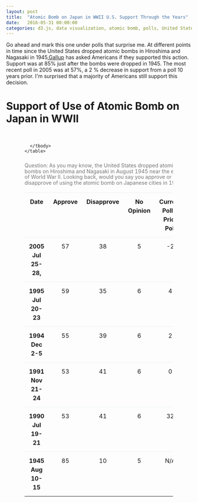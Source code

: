 ```yaml
---
layout: post
title:  "Atomic Bomb on Japan in WWII U.S. Support Through the Years"
date:   2016-05-31 00:00:00
categories: d3.js, data visualization, atomic bomb, polls, United States, WWII
---
```


Go ahead and mark this one under polls that surprise me. At different points in time since the United States dropped atomic bombs in Hiroshima and Nagasaki in 1945,<a href="http://www.gallup.com/poll/17677/majority-supports-use-atomic-bomb-japan-wwii.aspx">Gallup</a> has asked Americans if they supported this action. Support was at 85% just after the bombs were dropped in 1945. The most recent poll in 2005 was at 57%, a 2 % decrease in support from a poll 10 years prior. I'm surprised that a majority of Americans still support this decision.

  <h1>Support of Use of Atomic Bomb on Japan in WWII</h1>
  <div id="example"></div>
  <div class="fortable">
    <table class="table">
      <caption>Question: As you may know, the United States dropped atomic bombs on Hiroshima and Nagasaki in August 1945 near the end of World War II. Looking back, would you say you approve or disapprove of using the atomic bomb on Japanese cities in 1945? </caption>
      <thead>
        <tr>
          <th>Date</th>
          <th>Approve</th>
          <th>Disapprove</th>
          <th>No Opinion</th>
          <th>Current Poll - Prior Poll</th>
        </tr>
      </thead>
      <tbody>
        <tr>
          <th scope="row">2005 Jul 25-28, </th>
          <td>57</td>
          <td>38</td>
          <td>5</td>
          <td>-2</td>
        </tr>
        <tr>
          <th scope="row">1995 Jul 20-23</th>
          <td>59</td>
          <td>35</td>
          <td>6</td>
          <td>4</td>
        </tr>
        <tr>
          <th scope="row">1994 Dec 2-5</th>
          <td>55</td>
          <td>39</td>
          <td>6</td>
          <td>2</td>
        </tr>
        <tr>
          <th scope="row">1991 Nov 21-24</th>
          <td>53</td>
          <td>41</td>
          <td>6</td>
          <td>0</td>
        </tr>
        <tr>
          <th scope="row">1990 Jul 19-21</th>
          <td>53</td>
          <td>41</td>
          <td>6</td>
          <td>32</td>
        </tr>
        <tr>
          <th scope="row">1945 Aug 10-15</th>
          <td>85</td>
          <td>10</td>
          <td>5</td>
          <td>N/A</td>
        </tr>

      </tbody>
    </table>
  </div>


<link href='https://fonts.googleapis.com/css?family=Lato' rel='stylesheet' type='text/css'>
<script src="https://d3js.org/d3.v3.min.js" charset="utf-8"></script>



<style>

 #example, #example1,  #example2 {
        font-family: 'Lato', sans-serif;
        -webkit-font-smoothing: antialiased;
        -moz-osx-font-smoothing: grayscale;
        width: 100%;
        text-align: center;

    }


.axis path,
    .axis line {
      fill: none;
      stroke: #000;
      shape-rendering: crispEdges;
    }

    .x.axis path {
      display: none;
    }

    .line {
      fill: none;
      stroke: steelblue;
      stroke-width: 3.5px;
    }


    #example, #example1, #example2 {
      margin-top: 50px;
      margin-bottom: 50px;
  font: 10px sans-serif;
}

.title {
  font-family: 'Lato', sans-serif;
        -webkit-font-smoothing: antialiased;
        -moz-osx-font-smoothing: grayscale;
        font-size: 17px;
        text-align: center;
        font-weight: 700;
    }

    .axis path,
.axis line {
  fill: none;
  stroke: #000;
  shape-rendering: crispEdges;
}

.x.axis path {
  display: none;
}

.line {
  fill: none;
  stroke: steelblue;
  stroke-width: 1.5px;
}

.overlay {
  fill: none;
  pointer-events: all;
}

.focus circle {
  fill: none;
  stroke: steelblue;
}

.fortable {
  margin-left: 50px;
  margin-right: 50px;
  width: 80%;
}

.table td, .table th {
  padding: .75rem;
  line-height: 1.5; 
  vertical-align: top;
  border-top: 1px solid #eceeef;
}

td, th {
display: table-cell;
text-align: center;
}

table {
  border-collapse: collapse;
}

caption {
padding-top: 8px;
padding-bottom: 8px;
color: #777; 
text-align: left;
font-size: 14px;
line-height: 1.1;

}

</style>

<script>


var myData = "date	Approve	Disapprove	No opinion\n\
August 1945	85	10	5\n\
July 1990	53	41	6\n\
November 1991	53	41	6\n\
December 1994	55	39	6\n\
July 1995	59	35	6\n\
July 2005	57	38	5\n";

   var margin = {
        top: 20,
        right: 80,
        bottom: 30,
        left: 50
      },
      width = 500 - margin.left - margin.right,
      height = 500 - margin.top - margin.bottom;

    var parseDate = d3.time.format("%B %Y").parse;

    var x = d3.time.scale()
      .domain([new Date(1945, 8, 1), new Date(2012, 7, 1)])
      .range([0, width]);


    var y = d3.scale.linear()
      .range([height, 0]);

    var color = d3.scale.ordinal()
    .range(["#ff0000", "#ffc87c","#d3d3d3"]);

    var xAxis = d3.svg.axis()
        .scale(x)
        .ticks(d3.time.decades)

        .orient("bottom");

    var yAxis = d3.svg.axis()
      .scale(y)
      .orient("left");

    var line = d3.svg.line()
      .interpolate("basis")
      .x(function(d) {
        return x(d.date);
      })
      .y(function(d) {
        return y(d.temperature);
      });

    var svg = d3.select("#example").append("svg")
      .attr("width", width + margin.left + margin.right)
      .attr("height", height + margin.top + margin.bottom)
      .append("g")
      .attr("transform", "translate(" + margin.left + "," + margin.top + ")");

    var data = d3.tsv.parse(myData);

    color.domain(d3.keys(data[0]).filter(function(key) {
      return key !== "date";
    }));

    data.forEach(function(d) {
      d.date = parseDate(d.date);
    });

    var cities = color.domain().map(function(name) {
      return {
        name: name,
        values: data.map(function(d) {
          return {
            date: d.date,
            temperature: +d[name]
          };
        })
      };
    });

    x.domain(d3.extent(data, function(d) {
      return d.date;
    }));

    y.domain([
      d3.min(cities, function(c) {
        return d3.min(c.values, function(v) {
          return v.temperature;
        });
      }),
      d3.max(cities, function(c) {
        return d3.max(c.values, function(v) {
          return v.temperature;
        });
      })
    ]);

    var legend = svg.selectAll('g')
      .data(cities)
      .enter()
      .append('g')
      .attr('class', 'legend');

    legend.append('rect')
      .attr('x', width - 20)
      .attr('y', function(d, i) {
        return i * 20;
      })
      .attr('width', 10)
      .attr('height', 10)
      .style('fill', function(d) {
        return color(d.name);
      });

    legend.append('text')
      .attr('x', width - 8)
      .attr('y', function(d, i) {
        return (i * 20) + 9;
      })
      .text(function(d) {
        return d.name;
      });

    svg.append("g")
      .attr("class", "x axis")
      .attr("transform", "translate(0," + height + ")")
      .call(xAxis)
      .selectAll("text")
      .attr("transform", "rotate(45)");

    svg.append("g")
      .attr("class", "y axis")
      .call(yAxis)
      .append("text")
      .attr("transform", "rotate(-90)")
      .attr("y", 6)
      .attr("dy", ".71em")
      .style("text-anchor", "end")
      .text("Percentage (%)");

    var city = svg.selectAll(".city")
      .data(cities)
      .enter().append("g")
      .attr("class", "city");

    city.append("path")
      .attr("class", "line")
      .attr("d", function(d) {
        return line(d.values);
      })
      .style("stroke", function(d) {
        return color(d.name);
      });

    city.append("text")
      .datum(function(d) {
        return {
          name: d.name,
          value: d.values[d.values.length - 1]
        };
      })
      .attr("transform", function(d) {
        return "translate(" + x(d.value.date) + "," + y(d.value.temperature) + ")";
      })
      .attr("x", 3)
      .attr("dy", ".35em")
      .text(function(d) {
        return d.name ;
      });

    var mouseG = svg.append("g")
      .attr("class", "mouse-over-effects");

    mouseG.append("path") // this is the black vertical line to follow mouse
      .attr("class", "mouse-line")
      .style("stroke", "black")
      .style("stroke-width", "1px")
      .style("opacity", "0");

    var lines = document.getElementsByClassName('line');

    var mousePerLine = mouseG.selectAll('.mouse-per-line')
      .data(cities)
      .enter()
      .append("g")
      .attr("class", "mouse-per-line");

    mousePerLine.append("circle")
      .attr("r", 7)
      .style("stroke", function(d) {
        return color(d.name);
      })
      .style("fill", "none")
      .style("stroke-width", "1px")
      .style("opacity", "0");

    mousePerLine.append("text")
      .attr("transform", "translate(10,3)");

    mouseG.append('svg:rect') // append a rect to catch mouse movements on canvas
      .attr('width', width) // can't catch mouse events on a g element
      .attr('height', height)
      .attr('fill', 'none')
      .attr('pointer-events', 'all')
      .on('mouseout', function() { // on mouse out hide line, circles and text
        d3.select(".mouse-line")
          .style("opacity", "0");
        d3.selectAll(".mouse-per-line circle")
          .style("opacity", "0");
        d3.selectAll(".mouse-per-line text")
          .style("opacity", "0");
      })
      .on('mouseover', function() { // on mouse in show line, circles and text
        d3.select(".mouse-line")
          .style("opacity", "1");
        d3.selectAll(".mouse-per-line circle")
          .style("opacity", "1");
        d3.selectAll(".mouse-per-line text")
          .style("opacity", "1");
      })
      .on('mousemove', function() { // mouse moving over canvas
        var mouse = d3.mouse(this);
        d3.select(".mouse-line")
          .attr("d", function() {
            var d = "M" + mouse[0] + "," + height;
            d += " " + mouse[0] + "," + 0;
            return d;
          });

        d3.selectAll(".mouse-per-line")
          .attr("transform", function(d, i) {
            console.log(width/mouse[0])
            var xDate = x.invert(mouse[0]),
                bisect = d3.bisector(function(d) { return d.date; }).right;
                idx = bisect(d.values, xDate);


            var beginning = 0,
                end = lines[i].getTotalLength(),
                target = null;

            while (true){
              target = Math.floor((beginning + end) / 2);
              pos = lines[i].getPointAtLength(target);
              if ((target === end || target === beginning) && pos.x !== mouse[0]) {
                  break;
              }
              if (pos.x > mouse[0])      end = target;
              else if (pos.x < mouse[0]) beginning = target;
              else break; //position found
            }

            d3.select(this).select('text')
              .text(y.invert(pos.y).toFixed(2));


            return "translate(" + mouse[0] + "," + pos.y +")";
          });
      });

  </script>
